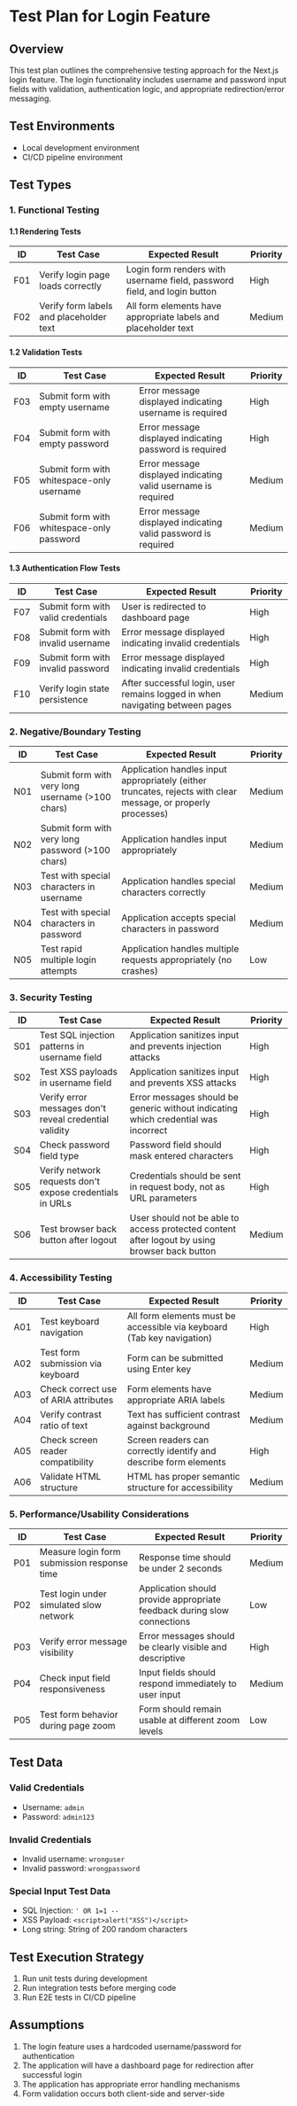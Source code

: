 # Test Plan for Login Feature

## Overview
This test plan outlines the comprehensive testing approach for the Next.js login feature. The login functionality includes username and password input fields with validation, authentication logic, and appropriate redirection/error messaging.

## Test Environments
- Local development environment
- CI/CD pipeline environment

## Test Types

### 1. Functional Testing

#### 1.1 Rendering Tests
| ID | Test Case | Expected Result | Priority |
|----|-----------|-----------------|----------|
| F01 | Verify login page loads correctly | Login form renders with username field, password field, and login button | High |
| F02 | Verify form labels and placeholder text | All form elements have appropriate labels and placeholder text | Medium |

#### 1.2 Validation Tests
| ID | Test Case | Expected Result | Priority |
|----|-----------|-----------------|----------|
| F03 | Submit form with empty username | Error message displayed indicating username is required | High |
| F04 | Submit form with empty password | Error message displayed indicating password is required | High |
| F05 | Submit form with whitespace-only username | Error message displayed indicating valid username is required | Medium |
| F06 | Submit form with whitespace-only password | Error message displayed indicating valid password is required | Medium |

#### 1.3 Authentication Flow Tests
| ID | Test Case | Expected Result | Priority |
|----|-----------|-----------------|----------|
| F07 | Submit form with valid credentials | User is redirected to dashboard page | High |
| F08 | Submit form with invalid username | Error message displayed indicating invalid credentials | High |
| F09 | Submit form with invalid password | Error message displayed indicating invalid credentials | High |
| F10 | Verify login state persistence | After successful login, user remains logged in when navigating between pages | Medium |

### 2. Negative/Boundary Testing

| ID | Test Case | Expected Result | Priority |
|----|-----------|-----------------|----------|
| N01 | Submit form with very long username (>100 chars) | Application handles input appropriately (either truncates, rejects with clear message, or properly processes) | Medium |
| N02 | Submit form with very long password (>100 chars) | Application handles input appropriately | Medium |
| N03 | Test with special characters in username | Application handles special characters correctly | Medium |
| N04 | Test with special characters in password | Application accepts special characters in password | Medium |
| N05 | Test rapid multiple login attempts | Application handles multiple requests appropriately (no crashes) | Low |

### 3. Security Testing

| ID | Test Case | Expected Result | Priority |
|----|-----------|-----------------|----------|
| S01 | Test SQL injection patterns in username field | Application sanitizes input and prevents injection attacks | High |
| S02 | Test XSS payloads in username field | Application sanitizes input and prevents XSS attacks | High |
| S03 | Verify error messages don't reveal credential validity | Error messages should be generic without indicating which credential was incorrect | High |
| S04 | Check password field type | Password field should mask entered characters | High |
| S05 | Verify network requests don't expose credentials in URLs | Credentials should be sent in request body, not as URL parameters | High |
| S06 | Test browser back button after logout | User should not be able to access protected content after logout by using browser back button | Medium |

### 4. Accessibility Testing

| ID | Test Case | Expected Result | Priority |
|----|-----------|-----------------|----------|
| A01 | Test keyboard navigation | All form elements must be accessible via keyboard (Tab key navigation) | High |
| A02 | Test form submission via keyboard | Form can be submitted using Enter key | Medium |
| A03 | Check correct use of ARIA attributes | Form elements have appropriate ARIA labels | Medium |
| A04 | Verify contrast ratio of text | Text has sufficient contrast against background | Medium |
| A05 | Check screen reader compatibility | Screen readers can correctly identify and describe form elements | High |
| A06 | Validate HTML structure | HTML has proper semantic structure for accessibility | Medium |

### 5. Performance/Usability Considerations

| ID | Test Case | Expected Result | Priority |
|----|-----------|-----------------|----------|
| P01 | Measure login form submission response time | Response time should be under 2 seconds | Medium |
| P02 | Test login under simulated slow network | Application should provide appropriate feedback during slow connections | Low |
| P03 | Verify error message visibility | Error messages should be clearly visible and descriptive | High |
| P04 | Check input field responsiveness | Input fields should respond immediately to user input | Medium |
| P05 | Test form behavior during page zoom | Form should remain usable at different zoom levels | Low |

## Test Data

### Valid Credentials
- Username: `admin`
- Password: `admin123`

### Invalid Credentials
- Invalid username: `wronguser`
- Invalid password: `wrongpassword`

### Special Input Test Data
- SQL Injection: `' OR 1=1 --`
- XSS Payload: `<script>alert("XSS")</script>`
- Long string: String of 200 random characters

## Test Execution Strategy
1. Run unit tests during development
2. Run integration tests before merging code
3. Run E2E tests in CI/CD pipeline

## Assumptions
1. The login feature uses a hardcoded username/password for authentication
2. The application will have a dashboard page for redirection after successful login
3. The application has appropriate error handling mechanisms
4. Form validation occurs both client-side and server-side
